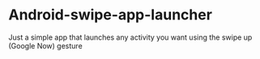 Android-swipe-app-launcher
==========================

Just a simple app that launches any activity you want using the swipe up (Google Now) gesture